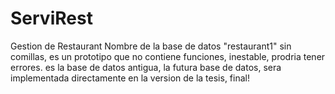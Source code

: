 # ServiRest
Gestion de Restaurant
Nombre de la base de datos "restaurant1" sin comillas, es un prototipo que no contiene funciones, inestable, prodria tener errores.
es la base de datos antigua, la futura base de datos, sera implementada directamente en la version de la tesis, final! 
